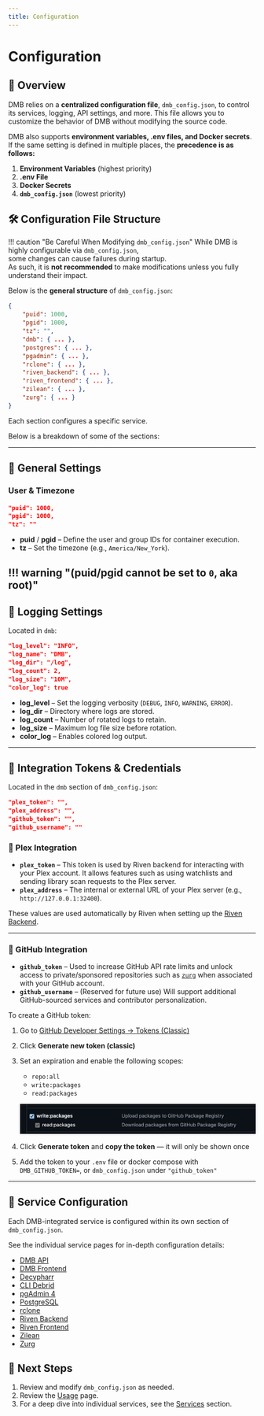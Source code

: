 ```yaml
---
title: Configuration
---
```


# Configuration

## 📑 Overview
DMB relies on a **centralized configuration file**, `dmb_config.json`, to control its services, logging, API settings, and more. This file allows you to customize the behavior of DMB without modifying the source code.

DMB also supports **environment variables, .env files, and Docker secrets**. If the same setting is defined in multiple places, the **precedence is as follows:**

1. **Environment Variables** (highest priority)
2. **.env File**
3. **Docker Secrets**
4. **`dmb_config.json`** (lowest priority)

## 🛠️ Configuration File Structure

!!! caution "Be Careful When Modifying `dmb_config.json`"
    While DMB is highly configurable via `dmb_config.json`,  
    some changes can cause failures during startup.  
    As such, it is **not recommended** to make modifications unless you fully understand their impact.
    
Below is the **general structure** of `dmb_config.json`:

```json
{
    "puid": 1000,
    "pgid": 1000,
    "tz": "",
    "dmb": { ... },
    "postgres": { ... },
    "pgadmin": { ... },
    "rclone": { ... },
    "riven_backend": { ... },
    "riven_frontend": { ... },
    "zilean": { ... },
    "zurg": { ... }
}
```

Each section configures a specific service.

Below is a breakdown of some of the sections:

---

## 🔧 General Settings

### **User & Timezone**
```json
"puid": 1000,
"pgid": 1000,
"tz": ""
```

- **puid** / **pgid** – Define the user and group IDs for container execution.
- **tz** – Set the timezone (e.g., `America/New_York`).

!!! warning "(puid/pgid cannot be set to `0`, aka root)"
---

## 📜 Logging Settings
Located in `dmb`:
```json
"log_level": "INFO",
"log_name": "DMB",
"log_dir": "/log",
"log_count": 2,
"log_size": "10M",
"color_log": true
```

- **log_level** – Set the logging verbosity (`DEBUG`, `INFO`, `WARNING`, `ERROR`).
- **log_dir** – Directory where logs are stored.
- **log_count** – Number of rotated logs to retain.
- **log_size** – Maximum log file size before rotation.
- **color_log** – Enables colored log output.

---

## 🔐 Integration Tokens & Credentials
Located in the `dmb` section of `dmb_config.json`:

```json
"plex_token": "",
"plex_address": "",
"github_token": "",
"github_username": ""
```

### 🔄 Plex Integration
- **`plex_token`** – This token is used by Riven backend for interacting with your Plex account. It allows features such as using watchlists and sending library scan requests to the Plex server.
- **`plex_address`** – The internal or external URL of your Plex server (e.g., `http://127.0.0.1:32400`).

These values are used automatically by Riven when setting up the [Riven Backend](../services/riven-backend.md).

---

### 🧬 GitHub Integration
- **`github_token`** – Used to increase GitHub API rate limits and unlock access to private/sponsored repositories such as [`zurg`](https://github.com/debridmediamanager/zurg) when associated with your GitHub account.
- **`github_username`** – (Reserved for future use) Will support additional GitHub-sourced services and contributor personalization.

To create a GitHub token:

1. Go to [GitHub Developer Settings → Tokens (Classic)](https://github.com/settings/tokens)
2. Click **Generate new token (classic)**
3. Set an expiration and enable the following scopes:
    - `repo:all`
    - `write:packages` 
    - `read:packages`

    ![GitHub Token](../assets/images/github_token_scope.png)
    
4. Click **Generate token** and **copy the token** — it will only be shown once
5. Add the token to your `.env` file or docker compose with `DMB_GITHUB_TOKEN=`, or `dmb_config.json` under `"github_token"`

---

## 🔌 Service Configuration

Each DMB-integrated service is configured within its own section of `dmb_config.json`.

See the individual service pages for in-depth configuration details:

- [DMB API](../services/api.md)
- [DMB Frontend](../services/dmb-frontend.md)
- [Decypharr](../services/decypharr.md)
- [CLI Debrid](../services/cli-debrid.md)
- [pgAdmin 4](../services/pgadmin.md)
- [PostgreSQL](../services/postgres.md)
- [rclone](../services/rclone.md)
- [Riven Backend](../services/riven-backend.md)
- [Riven Frontend](../services/riven-frontend.md)
- [Zilean](../services/zilean.md)
- [Zurg](../services/zurg.md)


## 📌 Next Steps
1. Review and modify `dmb_config.json` as needed.
2. Review the [Usage](usage.md) page. 
3. For a deep dive into individual services, see the [Services](../services/index.md) section.
